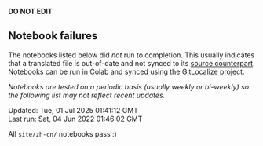 __DO NOT EDIT__

## Notebook failures

The notebooks listed below did *not* run to completion. This usually indicates
that a translated file is out-of-date and not synced to its
[source counterpart](../en-snapshot/). Notebooks can be run in Colab and synced
using the [GitLocalize project](https://gitlocalize.com/tensorflow/docs-l10n).

*Notebooks are tested on a periodic basis (usually weekly or bi-weekly) so the
following list may not reflect recent updates.*

Updated: Tue, 01 Jul 2025 01:41:12 GMT<br/>
Last run: Sat, 04 Jun 2022 01:46:02 GMT

All <code>site/zh-cn/</code> notebooks pass :)

